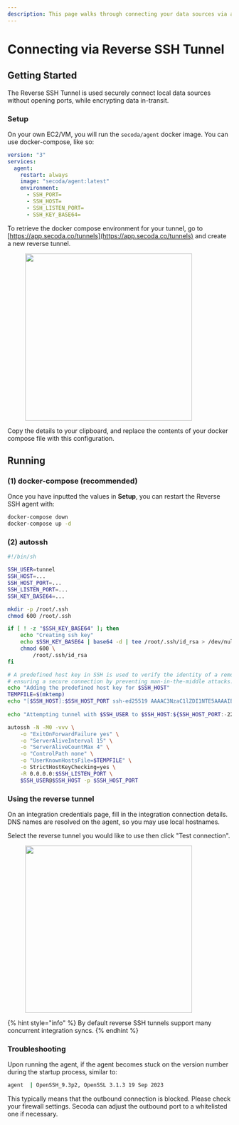 ```yaml
---
description: This page walks through connecting your data sources via a Reverse SSH Tunnel
---
```


# Connecting via Reverse SSH Tunnel

## **Getting Started**

The Reverse SSH Tunnel is used securely connect local data sources without opening ports, while encrypting data in-transit.

### **Setup**

On your own EC2/VM, you will run the `secoda/agent` docker image. You can use docker-compose, like so:

```yml
version: "3"
services:
  agent:
    restart: always
    image: "secoda/agent:latest"
    environment:
      - SSH_PORT=
      - SSH_HOST=
      - SSH_LISTEN_PORT=
      - SSH_KEY_BASE64=
```

To retrieve the docker compose environment for your tunnel, go to [https://app.secoda.co/tunnels](https://app.secoda.co/tunnels) and create a new reverse tunnel.

<figure><img src="https://secoda-public-media-assets.s3.amazonaws.com/e6807591-f663-464a-837c-cca19a138e17.png" alt="" width="375"><figcaption></figcaption></figure>

Copy the details to your clipboard, and replace the contents of your docker compose file with this configuration.



## Running

### **(1) docker-compose (recommended)**

Once you have inputted the values in **Setup**, you can restart the Reverse SSH agent with:

```bash
docker-compose down
docker-compose up -d
```

### **(2) autossh**

```bash
#!/bin/sh

SSH_USER=tunnel
SSH_HOST=...
SSH_HOST_PORT=...
SSH_LISTEN_PORT=...
SSH_KEY_BASE64=...

mkdir -p /root/.ssh
chmod 600 /root/.ssh

if [ ! -z "$SSH_KEY_BASE64" ]; then
    echo "Creating ssh key"
	echo $SSH_KEY_BASE64 | base64 -d | tee /root/.ssh/id_rsa > /dev/null
	chmod 600 \
		/root/.ssh/id_rsa
fi

# A predefined host key in SSH is used to verify the identity of a remote server,
# ensuring a secure connection by preventing man-in-the-middle attacks.
echo "Adding the predefined host key for $SSH_HOST"
TEMPFILE=$(mktemp)
echo "[$SSH_HOST]:$SSH_HOST_PORT ssh-ed25519 AAAAC3NzaC1lZDI1NTE5AAAAIBo2+mYwlNTvJXrNCETYHrrHyUGMnWdQO5vEhFVU833o" > $TEMPFILE
 
echo "Attempting tunnel with $SSH_USER to $SSH_HOST:${SSH_HOST_PORT:-22}"

autossh -N -M0 -vvv \
    -o "ExitOnForwardFailure yes" \
    -o "ServerAliveInterval 15" \
    -o "ServerAliveCountMax 4" \
    -o "ControlPath none" \
    -o "UserKnownHostsFile=$TEMPFILE" \
    -o StrictHostKeyChecking=yes \
    -R 0.0.0.0:$SSH_LISTEN_PORT \
    $SSH_USER@$SSH_HOST -p $SSH_HOST_PORT
```

### Using the reverse tunnel

On an integration credentials page, fill in the integration connection details. DNS names are resolved on the agent, so you may use local hostnames.

Select the reverse tunnel you would like to use then click "Test connection".

<figure><img src="https://secoda-public-media-assets.s3.amazonaws.com/d634e6ca-a785-4ca4-87f9-211cf4958137.png" alt="" width="375"><figcaption></figcaption></figure>

{% hint style="info" %}
By default reverse SSH tunnels support many concurrent integration syncs.
{% endhint %}

### Troubleshooting

Upon running the agent, if the agent becomes stuck on the version number during the startup process, similar to:

```bash
agent  | OpenSSH_9.3p2, OpenSSL 3.1.3 19 Sep 2023
```

This typically means that the outbound connection is blocked. Please check your firewall settings. Secoda can adjust the outbound port to a whitelisted one if necessary.
